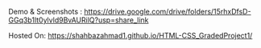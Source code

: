 Demo & Screenshots : https://drive.google.com/drive/folders/15rhxDfsD-GGq3b1lt0ylvld9BvAURilQ?usp=share_link

Hosted On: https://shahbazahmad1.github.io/HTML-CSS_GradedProject1/
